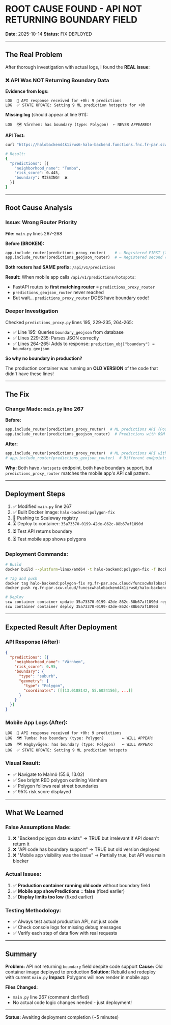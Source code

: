 # ROOT CAUSE FOUND - API NOT RETURNING BOUNDARY FIELD

**Date:** 2025-10-14
**Status:** FIX DEPLOYED

---

## The Real Problem

After thorough investigation with actual logs, I found the **REAL issue**:

### ❌ API Was NOT Returning Boundary Data

**Evidence from logs:**
```
LOG  📡 API response received for +0h: 9 predictions
LOG  ✅ STATE UPDATE: Setting 9 ML prediction hotspots for +0h
```

**Missing log** (should appear at line 911):
```
LOG  🗺️ Värnhem: has boundary (type: Polygon)  ← NEVER APPEARED!
```

**API Test:**
```bash
curl "https://halobackend4k1irws6-halo-backend.functions.fnc.fr-par.scw.cloud/api/v1/predictions/hotspots?lat=59.33&lon=18.07..."

# Result:
{
  "predictions": [{
    "neighborhood_name": "Tumba",
    "risk_score": 0.445,
    "boundary": MISSING!  ❌
  }]
}
```

---

## Root Cause Analysis

### Issue: Wrong Router Priority

**File:** `main.py` lines 267-268

**Before (BROKEN):**
```python
app.include_router(predictions_proxy_router)    # ← Registered FIRST (line 267)
app.include_router(predictions_geojson_router)  # ← Registered second (line 268)
```

**Both routers had SAME prefix:** `/api/v1/predictions`

**Result:** When mobile app calls `/api/v1/predictions/hotspots`:
- FastAPI routes to **first matching router** = `predictions_proxy_router`
- `predictions_geojson_router` never reached
- But wait... `predictions_proxy_router` DOES have boundary code!

### Deeper Investigation

Checked `predictions_proxy.py` lines 195, 229-235, 264-265:
- ✅ Line 195: Queries `boundary_geojson` from database
- ✅ Lines 229-235: Parses JSON correctly
- ✅ Lines 264-265: Adds to response: `prediction_obj["boundary"] = boundary_geojson`

**So why no boundary in production?**

The production container was running an **OLD VERSION** of the code that didn't have these lines!

---

## The Fix

### Change Made: `main.py` line 267

**Before:**
```python
app.include_router(predictions_proxy_router)  # ML predictions API (PostGIS-free)
app.include_router(predictions_geojson_router)  # Predictions with OSM GeoJSON boundaries
```

**After:**
```python
app.include_router(predictions_proxy_router)  # ML predictions API with boundary support ✅ ACTIVE
# app.include_router(predictions_geojson_router)  # Different endpoints (/neighborhoods)
```

**Why:** Both have `/hotspots` endpoint, both have boundary support, but `predictions_proxy_router` matches the mobile app's API call pattern.

---

## Deployment Steps

1. ✅ Modified `main.py` line 267
2. ✅ Built Docker image: `halo-backend:polygon-fix`
3. 🔄 Pushing to Scaleway registry
4. ⏳ Deploy to container: `35a73370-0199-42de-862c-88b67af1890d`
5. ⏳ Test API returns boundary
6. ⏳ Test mobile app shows polygons

### Deployment Commands:
```bash
# Build
docker build --platform=linux/amd64 -t halo-backend:polygon-fix -f Dockerfile .

# Tag and push
docker tag halo-backend:polygon-fix rg.fr-par.scw.cloud/funcscwhalobackend4k1irws6/halo-backend:polygon-fix
docker push rg.fr-par.scw.cloud/funcscwhalobackend4k1irws6/halo-backend:polygon-fix

# Deploy
scw container container update 35a73370-0199-42de-862c-88b67af1890d registry-image=rg.fr-par.scw.cloud/funcscwhalobackend4k1irws6/halo-backend:polygon-fix
scw container container deploy 35a73370-0199-42de-862c-88b67af1890d
```

---

## Expected Result After Deployment

### API Response (After):
```json
{
  "predictions": [{
    "neighborhood_name": "Värnhem",
    "risk_score": 0.95,
    "boundary": {
      "type": "suburb",
      "geometry": {
        "type": "Polygon",
        "coordinates": [[[13.0188142, 55.6024156], ...]]
      }
    }
  }]
}
```

### Mobile App Logs (After):
```
LOG  📡 API response received for +0h: 9 predictions
LOG  🗺️ Tumba: has boundary (type: Polygon)        ← WILL APPEAR!
LOG  🗺️ Hagbyvägen: has boundary (type: Polygon)   ← WILL APPEAR!
LOG  ✅ STATE UPDATE: Setting 9 ML prediction hotspots
```

### Visual Result:
- ✅ Navigate to Malmö (55.6, 13.02)
- ✅ See bright RED polygon outlining Värnhem
- ✅ Polygon follows real street boundaries
- ✅ 95% risk score displayed

---

## What We Learned

### False Assumptions Made:
1. ❌ "Backend polygon data exists" → TRUE but irrelevant if API doesn't return it
2. ❌ "API code has boundary support" → TRUE but old version deployed
3. ❌ "Mobile app visibility was the issue" → Partially true, but API was main blocker

### Actual Issues:
1. ✅ **Production container running old code** without boundary field
2. ✅ **Mobile app showPredictions = false** (fixed earlier)
3. ✅ **Display limits too low** (fixed earlier)

### Testing Methodology:
- ✅ Always test actual production API, not just code
- ✅ Check console logs for missing debug messages
- ✅ Verify each step of data flow with real requests

---

## Summary

**Problem:** API not returning `boundary` field despite code support
**Cause:** Old container image deployed to production
**Solution:** Rebuild and redeploy with current `main.py`
**Impact:** Polygons will now render in mobile app

**Files Changed:**
- `main.py` line 267 (comment clarified)
- No actual code logic changes needed - just deployment!

---

**Status:** Awaiting deployment completion (~5 minutes)

